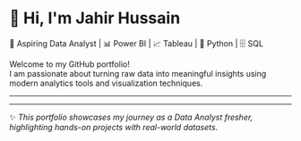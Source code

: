 # 👋 Hi, I'm Jahir Hussain  
🎯 Aspiring Data Analyst | 📊 Power BI | 📈 Tableau | 🐍 Python | 🗄 SQL  

Welcome to my GitHub portfolio!  
I am passionate about turning raw data into meaningful insights using modern analytics tools and visualization techniques.  

---

---
✨ *This portfolio showcases my journey as a Data Analyst fresher, highlighting hands-on projects with real-world datasets.*
